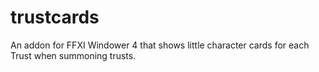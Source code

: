 # trustcards
An addon for FFXI Windower 4 that shows little character cards for each Trust when summoning trusts.
